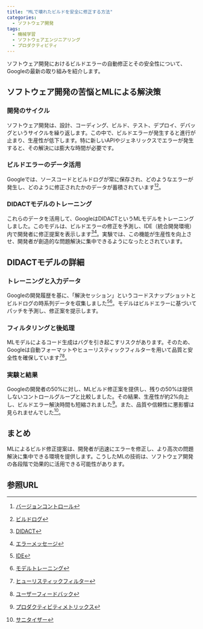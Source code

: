 ```yaml
---
title: "MLで壊れたビルドを安全に修正する方法"
categories:
  - ソフトウェア開発
tags:
  - 機械学習
  - ソフトウェアエンジニアリング
  - プロダクティビティ
---
```

ソフトウェア開発におけるビルドエラーの自動修正とその安全性について、Googleの最新の取り組みを紹介します。

## ソフトウェア開発の苦悩とMLによる解決策

### 開発のサイクル
ソフトウェア開発は、設計、コーディング、ビルド、テスト、デプロイ、デバッグというサイクルを繰り返します。この中で、ビルドエラーが発生すると進行が止まり、生産性が低下します。特に新しいAPIやジェネリックスでエラーが発生すると、その解決には膨大な時間が必要です。

### ビルドエラーのデータ活用
Googleでは、ソースコードとビルドログが常に保存され、どのようなエラーが発生し、どのように修正されたかのデータが蓄積されています[^1][^2]。

### DIDACTモデルのトレーニング
これらのデータを活用して、GoogleはDIDACTというMLモデルをトレーニングしました。このモデルは、ビルドエラーの修正を予測し、IDE（統合開発環境）内で開発者に修正提案を表示します[^4][^7]。実験では、この機能が生産性を向上させ、開発者が創造的な問題解決に集中できるようになったとされています。

## DIDACTモデルの詳細

### トレーニングと入力データ
Googleの開発履歴を基に、「解決セッション」というコードスナップショットとビルドログの時系列データを収集しました[^5][^6]。モデルはビルドエラーに基づいてパッチを予測し、修正案を提示します。

### フィルタリングと後処理
MLモデルによるコード生成はバグを引き起こすリスクがあります。そのため、Googleは自動フォーマットやヒューリスティックフィルターを用いて品質と安全性を確保しています[^8][^10]。

### 実験と結果
Googleの開発者の50%に対し、MLビルド修正案を提供し、残りの50%は提供しないコントロールグループと比較しました。その結果、生産性が約2%向上し、ビルドエラー解決時間も短縮されました[^11]。また、品質や信頼性に悪影響は見られませんでした[^15]。

## まとめ

MLによるビルド修正提案は、開発者が迅速にエラーを修正し、より高次の問題解決に集中できる環境を提供します。こうしたMLの技術は、ソフトウェア開発の各段階で効果的に活用できる可能性があります。

## 参照URL
[^1]: [バージョンコントロール](https://www.math.s.chiba-u.ac.jp/~matsu/emacs/emacs21/vc.html#:~:text=%E3%81%97%E3%81%A6%E3%81%84%E3%81%BE%E3%81%99%E3%80%82-,1.%20%E3%83%90%E3%83%BC%E3%82%B8%E3%83%A7%E3%83%B3%E3%82%B3%E3%83%B3%E3%83%88%E3%83%AD%E3%83%BC%E3%83%AB%E3%81%A8%E3%81%AF,%E3%81%99%E3%82%8B%E3%81%9F%E3%82%81%E3%81%AE%E3%82%82%E3%81%AE%E3%81%A7%E3%81%99%E3%80%82)
[^2]: [ビルドログ](https://cloud.google.com/build/docs/securing-builds/store-manage-build-logs?hl=ja)
[^4]: [DIDACT](https://eow.alc.co.jp/search?q=didact#:~:text=%E3%81%8A%E8%AA%AC%E6%95%99%E3%82%81%E3%81%84%E3%81%9F%E8%AA%BF%E5%AD%90,%E3%82%92%E4%BC%B4%E3%81%86%E3%81%93%E3%81%A8%E3%81%8C%E5%A4%9A%E3%81%84%E3%80%82)
[^5]: [IDE](https://qiita.com/EasyCoder/items/81cf7674235a7a19d69c#:~:text=IDE%E3%81%A8%E3%81%AF%E3%80%81Integrated%20Development,IDE%E3%81%AB%E5%90%AB%E3%81%BE%E3%82%8C%E3%81%BE%E3%81%99%E3%80%82)
[^6]: [モデルトレーニング](https://learn.microsoft.com/ja-jp/windows/ai/windows-ml/what-is-a-machine-learning-model)
[^7]: [エラーメッセージ](https://ejje.weblio.jp/content/error+message)
[^8]: [ヒューリスティックフィルター](https://www.techopedia.com/definition/28881/heuristic-filtering)
[^10]: [ユーザーフィードバック](https://jp.pendo.io/glossary/user-feedback/#:~:text=%E5%8F%8E%E9%9B%86%E3%81%99%E3%82%8B%E3%82%BF%E3%82%A4%E3%83%9F%E3%83%B3%E3%82%B0-,%E3%83%A6%E3%83%BC%E3%82%B6%E3%83%BC%E3%83%95%E3%82%A3%E3%83%BC%E3%83%89%E3%83%90%E3%83%83%E3%82%AF%E3%81%A8%E3%81%AF,%E3%81%AB%E3%81%A8%E3%81%A3%E3%81%A6%E9%9D%9E%E5%B8%B8%E3%81%AB%E9%87%8D%E8%A6%81%E3%81%A7%E3%81%99%E3%80%82)
[^11]: [プロダクティビティメトリックス](https://www.aihr.com/blog/productivity-metrics/)
[^15]: [サニタイザー](https://ejje.weblio.jp/content/sanitizer)